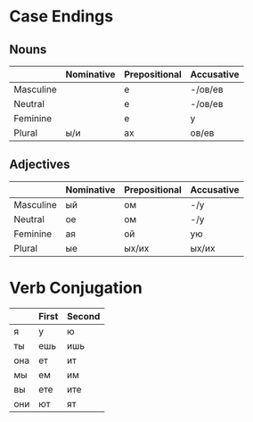 # Case Endings


## Nouns

|  | Nominative | Prepositional | Accusative |
| --- | --- | --- | --- |
| Masculine |  | е | -/ов/ев |
| Neutral    |  | е | -/ов/ев |
| Feminine  |  | е | у |
| Plural    | ы/и | ах | ов/ев |

## Adjectives

|  | Nominative | Prepositional | Accusative |
| --- | --- | --- | --- |
| Masculine | ый | ом | -/у |
| Neutral    | ое | ом | -/у |
| Feminine  | ая | ой | ую |
| Plural    | ые | ых/их | ых/их |


# Verb Conjugation

|  | First | Second |
| --- | --- | --- |
| я   | у   | ю   |
| ты  | ешь | ишь |
| она | ет  | ит  |
| мы  | ем  | им  |
| вы  | ете | ите |
| они | ют  | ят  |
